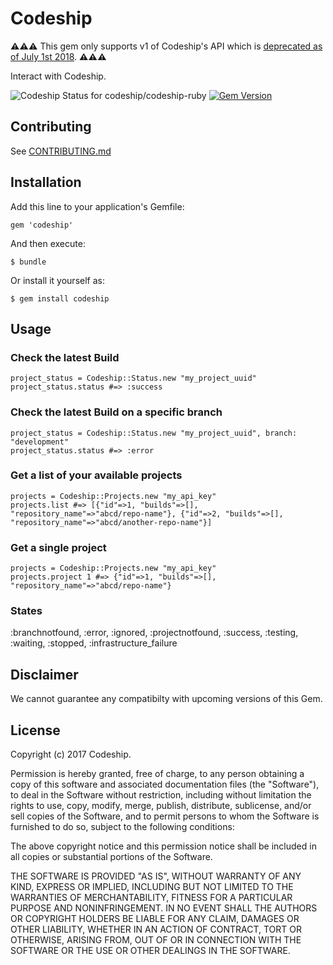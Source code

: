 # Codeship

**⚠️⚠️⚠️** This gem only supports v1 of Codeship's API which is [deprecated as of July 1st 2018](https://apidocs.codeship.com/v1/introduction/limitations). **⚠️⚠️⚠️**

Interact with Codeship.

![Codeship Status for codeship/codeship-ruby](https://app.codeship.com/projects/e8bf3890-ee53-0130-957a-52ea4b2c7608/status)
[![Gem Version](https://badge.fury.io/rb/codeship.svg)](https://badge.fury.io/rb/codeship)

## Contributing

See [CONTRIBUTING.md][contributing]

[contributing]: https://github.com/codeship/codeship-ruby/blob/master/CONTRIBUTING.md


## Installation

Add this line to your application's Gemfile:

    gem 'codeship'

And then execute:

    $ bundle

Or install it yourself as:

    $ gem install codeship

## Usage

### Check the latest Build

    project_status = Codeship::Status.new "my_project_uuid"
    project_status.status #=> :success

### Check the latest Build on a specific branch

    project_status = Codeship::Status.new "my_project_uuid", branch: "development"
    project_status.status #=> :error

### Get a list of your available projects

    projects = Codeship::Projects.new "my_api_key"
    projects.list #=> [{"id"=>1, "builds"=>[], "repository_name"=>"abcd/repo-name"}, {"id"=>2, "builds"=>[], "repository_name"=>"abcd/another-repo-name"}]

### Get a single project

    projects = Codeship::Projects.new "my_api_key"
    projects.project 1 #=> {"id"=>1, "builds"=>[], "repository_name"=>"abcd/repo-name"}


### States

:branchnotfound, :error, :ignored, :projectnotfound, :success, :testing, :waiting, :stopped, :infrastructure_failure

## Disclaimer

We cannot guarantee any compatibilty with upcoming versions of this Gem.


## License

Copyright (c) 2017 Codeship.

Permission is hereby granted, free of charge, to any person obtaining a copy of this software and associated documentation files (the "Software"), to deal in the Software without restriction, including without limitation the rights to use, copy, modify, merge, publish, distribute, sublicense, and/or sell copies of the Software, and to permit persons to whom the Software is furnished to do so, subject to the following conditions:

The above copyright notice and this permission notice shall be included in all copies or substantial portions of the Software.

THE SOFTWARE IS PROVIDED "AS IS", WITHOUT WARRANTY OF ANY KIND, EXPRESS OR IMPLIED, INCLUDING BUT NOT LIMITED TO THE WARRANTIES OF MERCHANTABILITY, FITNESS FOR A PARTICULAR PURPOSE AND NONINFRINGEMENT. IN NO EVENT SHALL THE AUTHORS OR COPYRIGHT HOLDERS BE LIABLE FOR ANY CLAIM, DAMAGES OR OTHER LIABILITY, WHETHER IN AN ACTION OF CONTRACT, TORT OR OTHERWISE, ARISING FROM, OUT OF OR IN CONNECTION WITH THE SOFTWARE OR THE USE OR OTHER DEALINGS IN THE SOFTWARE.
